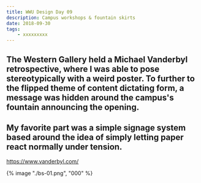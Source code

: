 ```yaml
---
title: WWU Design Day 09
description: Campus workshops & fountain skirts
date: 2018-09-30
tags: 
    - xxxxxxxxx
---
```


The Western Gallery held a Michael Vanderbyl retrospective, where I was able to pose stereotypically with a weird poster. To further to the flipped theme of content dictating form, a message was hidden around the campus's fountain announcing the opening. 
-
My favorite part was a simple signage system based around the idea of simply letting paper react normally under tension.
-

https://www.vanderbyl.com/



<div class="two-column">

{% image "./bs-01.png", "000" %} 
